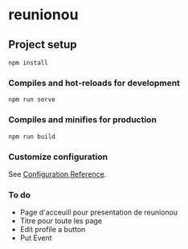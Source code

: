 # reunionou

## Project setup

```
npm install
```

### Compiles and hot-reloads for development

```
npm run serve
```

### Compiles and minifies for production

```
npm run build
```

### Customize configuration

See [Configuration Reference](https://cli.vuejs.org/config/).

### To do

-   Page d'acceuill pour presentation de reunionou
-   Titre pour toute les page
-   Edit profile a button
-   Put Event
